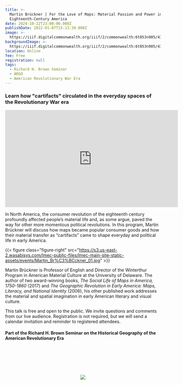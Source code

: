 ```yaml
---
title: >-
  Martin Brückner | For the Love of Maps: Material Passion and Power in
  Eighteenth-Century America
date: 2024-10-22T23:00:00.000Z
publishDate: 2022-01-07T15:13:39.000Z
image: >-
  https://iiif.digitalcommonwealth.org/iiif/2/commonwealth:6t053n905/4366,1801,3581,1651/,1200/0/default.jpg
backgroundImage: >-
  https://iiif.digitalcommonwealth.org/iiif/2/commonwealth:6t053n905/4366,1801,3581,1651/,1200/0/default.jpg
location: Online
fee: Free
registration: null
tags:
  - Richard H. Brown Seminar
  - ARGO
  - American Revolutionary War Era
---
```


### Learn how "cartifacts" circulated in the everyday spaces of the Revolutionary War era

<iframe width="560" height="315" src="https://www.youtube.com/embed/S2Lv2Rf6nro?si=3vIoPtAjJEDVMq2X" title="YouTube video player" frameborder="0" allow="accelerometer; autoplay; clipboard-write; encrypted-media; gyroscope; picture-in-picture; web-share" referrerpolicy="strict-origin-when-cross-origin" allowfullscreen></iframe>

In North America, the consumer revolution of the eighteenth century profoundly affected people’s material life and, as some argue, paved the way for other more momentous political revolutions. In this program, Martin Brückner will discuss how maps became popular consumer goods and how their material transfer as “cartifacts” came to shape everyday and political life in early America.

{{< figure class="figure-right" src="https://s3.us-east-2.wasabisys.com/lmec-public-files/lmec-main-site-static-assets/events/Martin_Br%C3%BCckner_01.jpg" >}}

Martin Brückner is Professor of English and Director of the Winterthur Program in American Material Culture at the University of Delaware. The author of two award-winning books, *The Social Life of Maps in America, 1750-1860* (2017) and *The Geographic Revolution in Early America: Maps, Literacy, and National Identity* (2006), his other published work addresses the material and spatial imagination in early American literary and visual culture.

This talk is free and open to the public. We invite questions and comments from our live audience. Registration is not required, but we will send  a calendar invitation and reminder to registered attendees.

#### Part of the Richard H. Brown Seminar on the Historical Geography of the American Revolutionary Era

<link href="https://widgets.ticketleap.com/v2/widget.css" media="screen" rel="stylesheet" type="text/css" /><script src="https://widgets.ticketleap.com/v2/widget.js" type="text/javascript"></script><div id="tl-widget-wrapper-160ceda4-b2de-49ae-845b-17f0ac523ede"><script type="text/javascript">tl_widget.update_widget("https://bplmaps.ticketleap.com/widget/v2/", "160ceda4-b2de-49ae-845b-17f0ac523ede", "events=martin-bruckner-for-the-love-of-maps&accent_color=#054571");</script><!--[if IE 6]><div style="display:none"><![endif]--><div style="width: 100%; display: table; height: 200px;"><div style="display: table-cell; vertical-align: middle; text-align: center;"><img src="https://widgets.ticketleap.com/v2/loading.gif" /></div></div><!--[if IE 6]></div><![endif]--></div><input type="hidden" id="tl-affiliate-url-160ceda4-b2de-49ae-845b-17f0ac523ede" name="tl-affiliate-url-160ceda4-b2de-49ae-845b-17f0ac523ede" value="https://www.ticketleap.com/solutions/sell-tickets-online?rc=WIDGET-STO"><input type="hidden" id="tl-show-event-name-160ceda4-b2de-49ae-845b-17f0ac523ede" name="tl-show-event-name-160ceda4-b2de-49ae-845b-17f0ac523ede" value="true"><input type="hidden" id="tl-show-event-location-160ceda4-b2de-49ae-845b-17f0ac523ede" name="tl-show-event-location-160ceda4-b2de-49ae-845b-17f0ac523ede" value="true"><input type="hidden" id="tl-show-event-dates-160ceda4-b2de-49ae-845b-17f0ac523ede" name="tl-show-event-dates-160ceda4-b2de-49ae-845b-17f0ac523ede" value="true">
